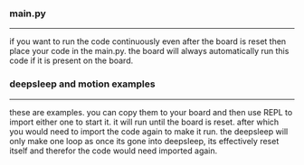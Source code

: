 ### main.py
___________
if you want to run the code continuously even after the board is reset then place your code in the main.py. the board will always automatically 
run this code if it is present on the board.

### deepsleep and motion examples
_________________________________
 these are examples. you can copy them to your board and then use REPL to import either one to start it. it will run until the board is reset. after which you would need to import the code again to make it run. the deepsleep will only make one loop as once its gone into deepsleep, its effectively reset itself and therefor the code would need imported again. 